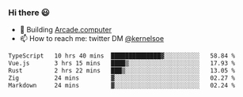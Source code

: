 ### Hi there 😃

- 🔨 Building [Arcade.computer](https://arcade.computer)
- 📫 How to reach me: twitter DM [@kernelsoe](https://twitter.com/kernelsoe)

<!--START_SECTION:waka-->

```txt
TypeScript   10 hrs 40 mins  ██████████████▓░░░░░░░░░░   58.84 %
Vue.js       3 hrs 15 mins   ████▒░░░░░░░░░░░░░░░░░░░░   17.93 %
Rust         2 hrs 22 mins   ███▒░░░░░░░░░░░░░░░░░░░░░   13.05 %
Zig          24 mins         ▓░░░░░░░░░░░░░░░░░░░░░░░░   02.27 %
Markdown     24 mins         ▓░░░░░░░░░░░░░░░░░░░░░░░░   02.24 %
```

<!--END_SECTION:waka-->

